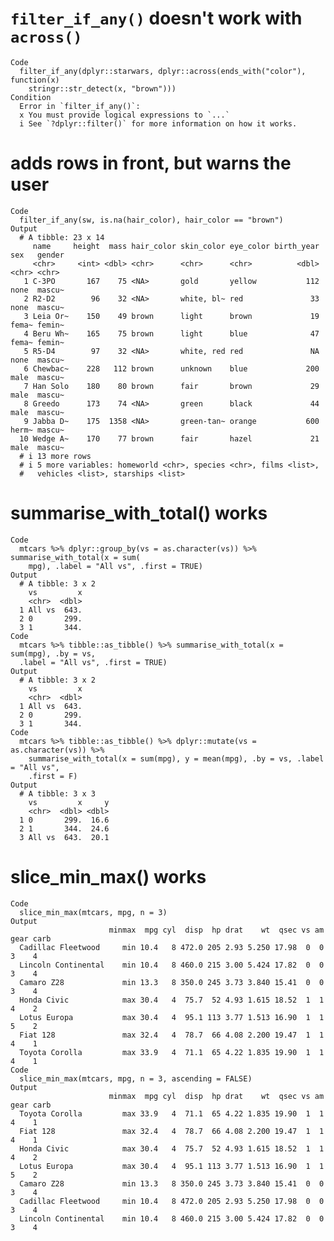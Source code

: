 # `filter_if_any()` doesn't work with `across()`

    Code
      filter_if_any(dplyr::starwars, dplyr::across(ends_with("color"), function(x)
        stringr::str_detect(x, "brown")))
    Condition
      Error in `filter_if_any()`:
      x You must provide logical expressions to `...`
      i See `?dplyr::filter()` for more information on how it works.

# adds rows in front, but warns the user

    Code
      filter_if_any(sw, is.na(hair_color), hair_color == "brown")
    Output
      # A tibble: 23 x 14
         name     height  mass hair_color skin_color eye_color birth_year sex   gender
         <chr>     <int> <dbl> <chr>      <chr>      <chr>          <dbl> <chr> <chr> 
       1 C-3PO       167    75 <NA>       gold       yellow           112 none  mascu~
       2 R2-D2        96    32 <NA>       white, bl~ red               33 none  mascu~
       3 Leia Or~    150    49 brown      light      brown             19 fema~ femin~
       4 Beru Wh~    165    75 brown      light      blue              47 fema~ femin~
       5 R5-D4        97    32 <NA>       white, red red               NA none  mascu~
       6 Chewbac~    228   112 brown      unknown    blue             200 male  mascu~
       7 Han Solo    180    80 brown      fair       brown             29 male  mascu~
       8 Greedo      173    74 <NA>       green      black             44 male  mascu~
       9 Jabba D~    175  1358 <NA>       green-tan~ orange           600 herm~ mascu~
      10 Wedge A~    170    77 brown      fair       hazel             21 male  mascu~
      # i 13 more rows
      # i 5 more variables: homeworld <chr>, species <chr>, films <list>,
      #   vehicles <list>, starships <list>

# summarise_with_total() works

    Code
      mtcars %>% dplyr::group_by(vs = as.character(vs)) %>% summarise_with_total(x = sum(
        mpg), .label = "All vs", .first = TRUE)
    Output
      # A tibble: 3 x 2
        vs         x
        <chr>  <dbl>
      1 All vs  643.
      2 0       299.
      3 1       344.
    Code
      mtcars %>% tibble::as_tibble() %>% summarise_with_total(x = sum(mpg), .by = vs,
      .label = "All vs", .first = TRUE)
    Output
      # A tibble: 3 x 2
        vs         x
        <chr>  <dbl>
      1 All vs  643.
      2 0       299.
      3 1       344.
    Code
      mtcars %>% tibble::as_tibble() %>% dplyr::mutate(vs = as.character(vs)) %>%
        summarise_with_total(x = sum(mpg), y = mean(mpg), .by = vs, .label = "All vs",
        .first = F)
    Output
      # A tibble: 3 x 3
        vs         x     y
        <chr>  <dbl> <dbl>
      1 0       299.  16.6
      2 1       344.  24.6
      3 All vs  643.  20.1

# slice_min_max() works

    Code
      slice_min_max(mtcars, mpg, n = 3)
    Output
                          minmax  mpg cyl  disp  hp drat    wt  qsec vs am gear carb
      Cadillac Fleetwood     min 10.4   8 472.0 205 2.93 5.250 17.98  0  0    3    4
      Lincoln Continental    min 10.4   8 460.0 215 3.00 5.424 17.82  0  0    3    4
      Camaro Z28             min 13.3   8 350.0 245 3.73 3.840 15.41  0  0    3    4
      Honda Civic            max 30.4   4  75.7  52 4.93 1.615 18.52  1  1    4    2
      Lotus Europa           max 30.4   4  95.1 113 3.77 1.513 16.90  1  1    5    2
      Fiat 128               max 32.4   4  78.7  66 4.08 2.200 19.47  1  1    4    1
      Toyota Corolla         max 33.9   4  71.1  65 4.22 1.835 19.90  1  1    4    1
    Code
      slice_min_max(mtcars, mpg, n = 3, ascending = FALSE)
    Output
                          minmax  mpg cyl  disp  hp drat    wt  qsec vs am gear carb
      Toyota Corolla         max 33.9   4  71.1  65 4.22 1.835 19.90  1  1    4    1
      Fiat 128               max 32.4   4  78.7  66 4.08 2.200 19.47  1  1    4    1
      Honda Civic            max 30.4   4  75.7  52 4.93 1.615 18.52  1  1    4    2
      Lotus Europa           max 30.4   4  95.1 113 3.77 1.513 16.90  1  1    5    2
      Camaro Z28             min 13.3   8 350.0 245 3.73 3.840 15.41  0  0    3    4
      Cadillac Fleetwood     min 10.4   8 472.0 205 2.93 5.250 17.98  0  0    3    4
      Lincoln Continental    min 10.4   8 460.0 215 3.00 5.424 17.82  0  0    3    4

